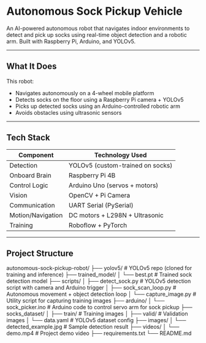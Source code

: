 # Autonomous Sock Pickup Vehicle

An AI-powered autonomous robot that navigates indoor environments to detect and pick up socks using real-time object detection and a robotic arm. Built with Raspberry Pi, Arduino, and YOLOv5.

---

## What It Does

This robot:
- Navigates autonomously on a 4-wheel mobile platform
- Detects socks on the floor using a Raspberry Pi camera + YOLOv5
- Picks up detected socks using an Arduino-controlled robotic arm
- Avoids obstacles using ultrasonic sensors

---

## Tech Stack

| Component        | Technology Used                  |
|----------------- |----------------------------------|
| Detection        | YOLOv5 (custom-trained on socks) |
| Onboard Brain    | Raspberry Pi 4B                  |
| Control Logic    | Arduino Uno (servos + motors)    |
| Vision           | OpenCV + Pi Camera               |
| Communication    | UART Serial (PySerial)           |
| Motion/Navigation| DC motors + L298N + Ultrasonic   |
| Training         | Roboflow + PyTorch               |

---

## Project Structure

autonomous-sock-pickup-robot/
├── yolov5/                     # YOLOv5 repo (cloned for training and inference)
├── trained_model/
│ └── best.pt                   # Trained sock detection model
├── scripts/
│ ├── detect_sock.py            # YOLOv5 detection script with camera and Arduino trigger
│ ├── sock_scan_loop.py         # Autonomous movement + object detection loop
│ └── capture_image.py          # Utility script for capturing training images
├── arduino/
│ └── sock_picker.ino           # Arduino code to control servo arm for sock pickup
├── socks_dataset/
│ ├── train/                    # Training images
│ ├── valid/                    # Validation images
│ └── data.yaml                 # YOLOv5 dataset config
├── images/
│ └── detected_example.jpg      # Sample detection result
├── videos/
│ └── demo.mp4                  # Project demo video
├── requirements.txt
└── README.md

